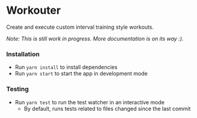 # Workouter

Create and execute custom interval training style workouts.

*Note: This is still work in progress. More documentation is on its way :).*

### Installation
  - Run `yarn install` to install dependencies
  - Run `yarn start` to start the app in development mode

### Testing
  - Run `yarn test` to run the test watcher in an interactive mode
    - By default, runs tests related to files changed since the last commit
